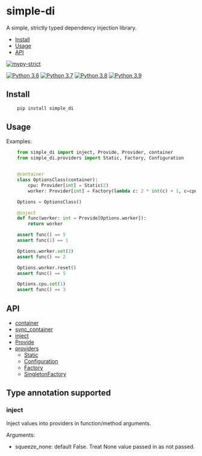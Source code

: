 # simple-di

A simple, strictly typed dependency injection library.

- [Install](#install)
- [Usage](#usage)
- [API](#api)

[![mypy-strict](https://github.com/bentoml/simple_di/actions/workflows/mypy.yml/badge.svg)](https://github.com/bentoml/simple_di/actions/workflows/mypy.yml)

[![Python 3.6](https://github.com/bentoml/simple_di/workflows/Python%203.6/badge.svg)](https://github.com/bentoml/simple_di/actions/workflows/py36.yml)
[![Python 3.7](https://github.com/bentoml/simple_di/workflows/Python%203.7/badge.svg)](https://github.com/bentoml/simple_di/actions/workflows/py37.yml)
[![Python 3.8](https://github.com/bentoml/simple_di/workflows/Python%203.8/badge.svg)](https://github.com/bentoml/simple_di/actions/workflows/py38.yml)
[![Python 3.9](https://github.com/bentoml/simple_di/workflows/Python%203.9/badge.svg)](https://github.com/bentoml/simple_di/actions/workflows/py39.yml)

## Install

``` bash
    pip install simple_di
```

## Usage

Examples:

```python
    from simple_di import inject, Provide, Provider, container
    from simple_di.providers import Static, Factory, Configuration


    @container
    class OptionsClass(container):
        cpu: Provider[int] = Static(2)
        worker: Provider[int] = Factory(lambda c: 2 * int(c) + 1, c=cpu)

    Options = OptionsClass()

    @inject
    def func(worker: int = Provide[Options.worker]):
        return worker

    assert func() == 5
    assert func(1) == 1

    Options.worker.set(2)
    assert func() == 2

    Options.worker.reset()
    assert func() == 5

    Options.cpu.set(1)
    assert func() == 3
```


## API

- [container](#container)
- [sync_container](#sync_container)
- [inject](#inject)
- [Provide](#Provide)
- [providers](#providers)
  - [Static](#Static)
  - [Configuration](#Configuration)
  - [Factory](#Factory)
  - [SingletonFactory](#SingletonFactory)

## Type annotation supported


### inject

Inject values into providers in function/method arguments.

Arguments:
 - squeeze_none: default False. Treat None value passed in as not passed.
